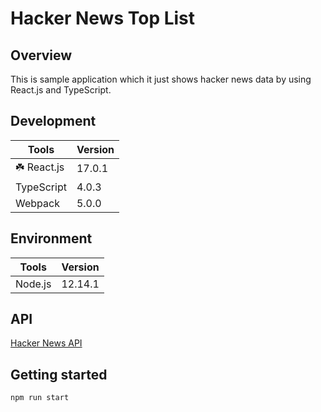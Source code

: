 # Hacker News Top List

## Overview
This is sample application which it just shows hacker news data by using React.js and TypeScript.

## Development

| Tools | Version |
| ------------- | ------------- |
|  :shamrock:  React.js | 17.0.1 |
| TypeScript | 4.0.3 |
| Webpack | 5.0.0 |

## Environment

| Tools | Version |
| ------------- | ------------- |
| Node.js | 12.14.1 |


## API

[Hacker News API](https://github.com/HackerNews/API)

## Getting started

```
npm run start
```